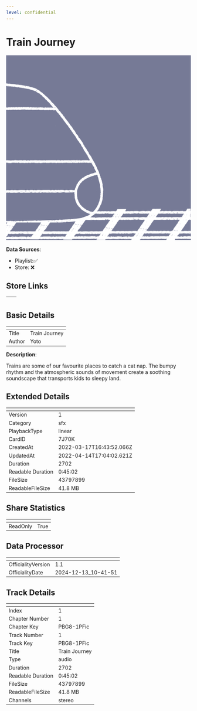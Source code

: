```yaml
---
level: confidential
---
```

# Train Journey

![card_[7J70K].png](../../img/cards/card_[7J70K].png)

**Data Sources**: 

- Playlist:✅
- Store: ❌


## Store Links

| <!-- --> | <!-- --> |
| - | - |


## Basic Details

| <!-- --> | <!-- --> |
| - | - |
| Title | Train Journey |
| Author | Yoto |

**Description**:

Trains are some of our favourite places to catch a cat nap. The bumpy rhythm and the atmospheric sounds of movement create a soothing soundscape that transports kids to sleepy land.



## Extended Details

| <!-- --> | <!-- --> |
| - | - |
| Version | 1 |
| Category | sfx |
| PlaybackType | linear |
| CardID | 7J70K |
| CreatedAt | 2022-03-17T16:43:52.066Z |
| UpdatedAt | 2022-04-14T17:04:02.621Z |
| Duration | 2702 |
| Readable Duration | 0:45:02 |
| FileSize | 43797899 |
| ReadableFileSize | 41.8 MB |


## Share Statistics

| <!-- --> | <!-- --> |
| - | - |
| ReadOnly | True |


## Data Processor

| <!-- --> | <!-- --> |
| - | - |
| OfficialityVersion | 1.1
| OfficialityDate | 2024-12-13_10-41-51


## Track Details

| <!-- --> | <!-- --> |
| - | - |
| Index | 1 |
| Chapter Number | 1 |
| Chapter Key | PBG8-1PFic |
| Track Number | 1 |
| Track Key | PBG8-1PFic |
| Title | Train Journey |
| Type | audio |
| Duration | 2702 |
| Readable Duration | 0:45:02 |
| FileSize | 43797899 |
| ReadableFileSize | 41.8 MB |
| Channels | stereo |

